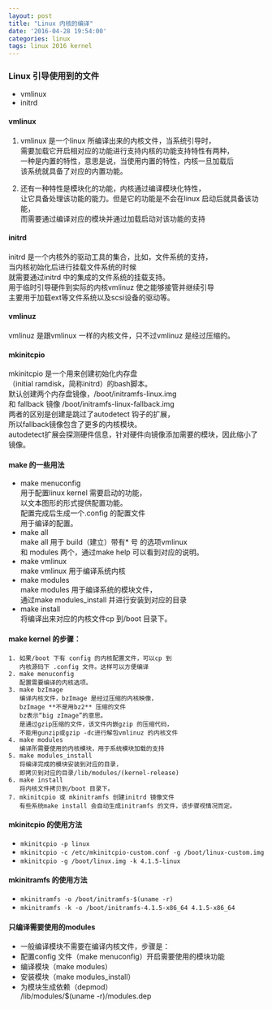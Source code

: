 ```yaml
---
layout: post
title: "Linux 内核的编译"
date: '2016-04-28 19:54:00'
categories: linux
tags: linux 2016 kernel
---
```



### Linux 引导使用到的文件

  * vmlinux
  * initrd



#### **vmlinux**

1. vmlinux 是一个linux 所编译出来的内核文件，当系统引导时，  
需要加载它开启相对应的功能进行支持内核的功能支持特性有两种，  
一种是内置的特性，意思是说，当使用内置的特性，内核一旦加载后  
该系统就具备了对应的内置功能。

2. 还有一种特性是模块化的功能，内核通过编译模块化特性，  
让它具备处理该功能的能力。但是它的功能是不会在linux 启动后就具备该功能，  
而需要通过编译对应的模块并通过加载启动对该功能的支持

#### **initrd**

  initrd 是一个内核外的驱动工具的集合，比如，文件系统的支持，  
当内核初始化后进行挂载文件系统的时候  
就需要通过initrd 中的集成的文件系统的挂载支持。  
用于临时引导硬件到实际的内核vmlinuz 使之能够接管并继续引导  
主要用于加载ext等文件系统以及scsi设备的驱动等。

#### **vmlinuz**

vmlinuz 是跟vmlinux 一样的内核文件，只不过vmlinuz 是经过压缩的。

#### **mkinitcpio**

mkinitcpio 是一个用来创建初始化内存盘  
（initial ramdisk，简称initrd）的bash脚本。  
默认创建两个内存盘镜像，/boot/initramfs-linux.img  
和 fallback 镜像 /boot/initramfs-linux-fallback.img  
两者的区别是创建是跳过了autodetect 钩子的扩展，  
所以fallback镜像包含了更多的内核模块。  
autodetect扩展会探测硬件信息，针对硬件向镜像添加需要的模块，因此缩小了镜像。

#### make 的一些用法

- make menuconfig  
	  用于配置linux kernel 需要启动的功能，  
	  以文本图形的形式提供配置功能。  
      配置完成后生成一个.config 的配置文件  
      用于编译的配置。
- make all  
      make all 用于 build（建立）带有* 号 的选项vmlinux  
	  和 modules 两个，通过make help 可以看到对应的说明。
- make vmlinux  
      make vmlinux 用于编译系统内核
- make modules  
      make modules 用于编译系统的模块文件，  
      通过make modules_install 并进行安装到对应的目录
- make install  
      将编译出来对应的内核文件cp 到/boot 目录下。


#### make kernel 的步骤：


    1. 如果/boot 下有 config 的内核配置文件，可以cp 到  
	   内核源码下 .config 文件。这样可以方便编译
    2. make menuconfig  
       配置需要编译的内核选项。
    3. make bzImage  
       编译内核文件，bzImage 是经过压缩的内核映像，  
	   bzImage **不是用bz2** 压缩的文件  
       bz表示“big zImage”的意思。  
	   是通过gzip压缩的文件，该文件内嵌gzip 的压缩代码，  
       不能用gunzip或gzip -dc进行解包vmlinuz 的内核文件
    4. make modules  
       编译所需要使用的内核模块，用于系统模块加载的支持
    5. make modules_install  
       将编译完成的模块安装到对应的目录，  
	   即拷贝到对应的目录/lib/modules/(kernel-release)
    6. make install  
       将内核文件拷贝到/boot 目录下。
    7. mkinitcpio 或 mkinitramfs 创建initrd 镜像文件  
       有些系统make install 会自动生成initramfs 的文件，该步骤视情况而定。


#### mkinitcpio 的使用方法

  * `mkinitcpio -p linux`
  * `mkinitcpio -c /etc/mkinitcpio-custom.conf -g /boot/linux-custom.img`
  * `mkinitcpio -g /boot/linux.img -k 4.1.5-linux`



#### mkinitramfs 的使用方法

  * `mkinitramfs -o /boot/initramfs-$(uname -r)`
  * `mkinitramfs -k -o /boot/initramfs-4.1.5-x86_64 4.1.5-x86_64`



#### 只编译需要使用的modules

  * 一般编译模块不需要在编译内核文件，步骤是：
  * 配置config 文件（make menuconfig）开启需要使用的模块功能
  * 编译模块（make modules）
  * 安装模块（make modules_install）
  * 为模块生成依赖（depmod）  
	/lib/modules/$(uname -r)/modules.dep



